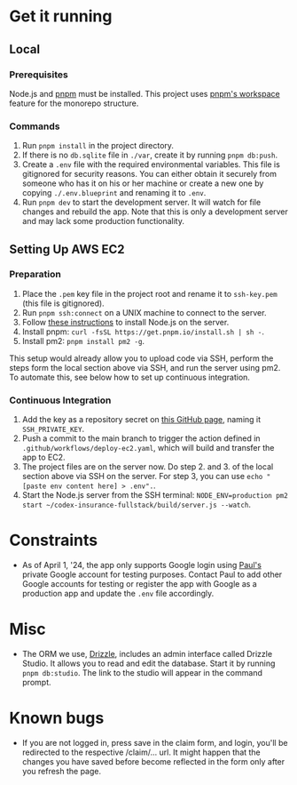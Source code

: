 # Get it running

## Local

### Prerequisites

Node.js and [pnpm](https://pnpm.io/) must be installed. This project uses [pnpm's workspace](https://pnpm.io/workspaces) feature for the monorepo structure.

### Commands

1. Run `pnpm install` in the project directory.
2. If there is no `db.sqlite` file in `./var`, create it by running `pnpm db:push`.
3. Create a `.env` file with the required environmental variables. This file is gitignored for security reasons. You can either obtain it securely from someone who has it on his or her machine or create a new one by copying `./.env.blueprint` and renaming it to `.env`.
4. Run `pnpm dev` to start the development server. It will watch for file changes and rebuild the app. Note that this is only a development server and may lack some production functionality.

## Setting Up AWS EC2

### Preparation

1. Place the `.pem` key file in the project root and rename it to `ssh-key.pem` (this file is gitignored).
2. Run `pnpm ssh:connect` on a UNIX machine to connect to the server.
3. Follow [these instructions](https://nodejs.org/en/download/package-manager) to install Node.js on the server.
4. Install pnpm: `curl -fsSL https://get.pnpm.io/install.sh | sh -`.
5. Install pm2: `pnpm install pm2 -g`.

This setup would already allow you to upload code via SSH, perform the steps form the local section above via SSH, and run the server using pm2. To automate this, see below how to set up continuous integration.

### Continuous Integration

1. Add the key as a repository secret on [this GitHub page](https://github.com/codexstanford/codex-insurance-fullstack/settings/secrets/actions), naming it `SSH_PRIVATE_KEY`.
2. Push a commit to the main branch to trigger the action defined in `.github/workflows/deploy-ec2.yaml`, which will build and transfer the app to EC2.
3. The project files are on the server now. Do step 2. and 3. of the local section above via SSH on the server. For step 3, you can use `echo "[paste env content here] > .env".`.
4. Start the Node.js server from the SSH terminal: `NODE_ENV=production pm2 start ~/codex-insurance-fullstack/build/server.js --watch`.

# Constraints

- As of April 1, '24, the app only supports Google login using [Paul's](mailto:paul.f.welter@gmail.com) private Google account for testing purposes. Contact Paul to add other Google accounts for testing or register the app with Google as a production app and update the `.env` file accordingly.

# Misc

- The ORM we use, [Drizzle](https://orm.drizzle.team), includes an admin interface called Drizzle Studio. It allows you to read and edit the database. Start it by running `pnpm db:studio`. The link to the studio will appear in the command prompt.

# Known bugs

- If you are not logged in, press save in the claim form, and login, you'll be redirected to the respective /claim/... url. It might happen that the changes you have saved before become reflected in the form only after you refresh the page.

